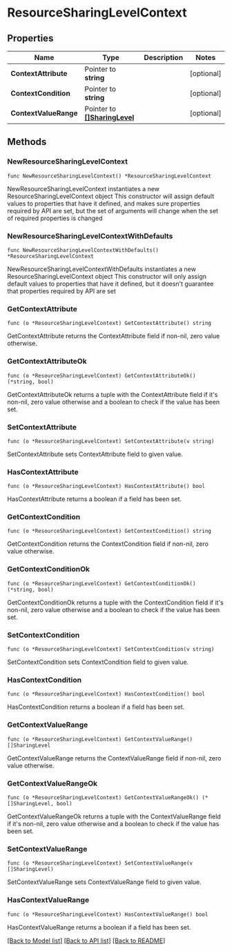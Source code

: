 # ResourceSharingLevelContext

## Properties

Name | Type | Description | Notes
------------ | ------------- | ------------- | -------------
**ContextAttribute** | Pointer to **string** |  | [optional] 
**ContextCondition** | Pointer to **string** |  | [optional] 
**ContextValueRange** | Pointer to [**[]SharingLevel**](SharingLevel.md) |  | [optional] 

## Methods

### NewResourceSharingLevelContext

`func NewResourceSharingLevelContext() *ResourceSharingLevelContext`

NewResourceSharingLevelContext instantiates a new ResourceSharingLevelContext object
This constructor will assign default values to properties that have it defined,
and makes sure properties required by API are set, but the set of arguments
will change when the set of required properties is changed

### NewResourceSharingLevelContextWithDefaults

`func NewResourceSharingLevelContextWithDefaults() *ResourceSharingLevelContext`

NewResourceSharingLevelContextWithDefaults instantiates a new ResourceSharingLevelContext object
This constructor will only assign default values to properties that have it defined,
but it doesn't guarantee that properties required by API are set

### GetContextAttribute

`func (o *ResourceSharingLevelContext) GetContextAttribute() string`

GetContextAttribute returns the ContextAttribute field if non-nil, zero value otherwise.

### GetContextAttributeOk

`func (o *ResourceSharingLevelContext) GetContextAttributeOk() (*string, bool)`

GetContextAttributeOk returns a tuple with the ContextAttribute field if it's non-nil, zero value otherwise
and a boolean to check if the value has been set.

### SetContextAttribute

`func (o *ResourceSharingLevelContext) SetContextAttribute(v string)`

SetContextAttribute sets ContextAttribute field to given value.

### HasContextAttribute

`func (o *ResourceSharingLevelContext) HasContextAttribute() bool`

HasContextAttribute returns a boolean if a field has been set.

### GetContextCondition

`func (o *ResourceSharingLevelContext) GetContextCondition() string`

GetContextCondition returns the ContextCondition field if non-nil, zero value otherwise.

### GetContextConditionOk

`func (o *ResourceSharingLevelContext) GetContextConditionOk() (*string, bool)`

GetContextConditionOk returns a tuple with the ContextCondition field if it's non-nil, zero value otherwise
and a boolean to check if the value has been set.

### SetContextCondition

`func (o *ResourceSharingLevelContext) SetContextCondition(v string)`

SetContextCondition sets ContextCondition field to given value.

### HasContextCondition

`func (o *ResourceSharingLevelContext) HasContextCondition() bool`

HasContextCondition returns a boolean if a field has been set.

### GetContextValueRange

`func (o *ResourceSharingLevelContext) GetContextValueRange() []SharingLevel`

GetContextValueRange returns the ContextValueRange field if non-nil, zero value otherwise.

### GetContextValueRangeOk

`func (o *ResourceSharingLevelContext) GetContextValueRangeOk() (*[]SharingLevel, bool)`

GetContextValueRangeOk returns a tuple with the ContextValueRange field if it's non-nil, zero value otherwise
and a boolean to check if the value has been set.

### SetContextValueRange

`func (o *ResourceSharingLevelContext) SetContextValueRange(v []SharingLevel)`

SetContextValueRange sets ContextValueRange field to given value.

### HasContextValueRange

`func (o *ResourceSharingLevelContext) HasContextValueRange() bool`

HasContextValueRange returns a boolean if a field has been set.


[[Back to Model list]](../README.md#documentation-for-models) [[Back to API list]](../README.md#documentation-for-api-endpoints) [[Back to README]](../README.md)



